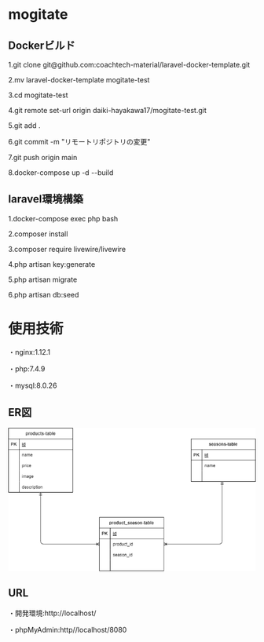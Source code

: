 <h1>mogitate</h1>
<div>
<h2>Dockerビルド</h2>
  <p>1.git clone git@github.com:coachtech-material/laravel-docker-template.git</p>
  <p>2.mv laravel-docker-template mogitate-test</p>
  <p>3.cd mogitate-test</p>
  <p>4.git remote set-url origin daiki-hayakawa17/mogitate-test.git</p>
  <p>5.git add .</p>
  <p>6.git commit -m "リモートリポジトリの変更"</p>
  <p>7.git push origin main</p>
  <p>8.docker-compose up -d --build</p>
</div>
<div>
  <h2>laravel環境構築</h2>
  <p>1.docker-compose exec php bash</p>
  <p>2.composer install</p>
  <p>3.composer require livewire/livewire</p>
  <p>4.php artisan key:generate</p>
  <p>5.php artisan migrate</p>
  <p>6.php artisan db:seed</p>
</div>
<h1>使用技術</h1>
<div>
  <p>・nginx:1.12.1</p>
  <p>・php:7.4.9</p>
  <p>・mysql:8.0.26</p>
</div>
<h2>ER図</h2>
<img src="/src/mogitate.drawio.png">
<h2>URL</h2>
<p>・開発環境:http://localhost/</p>
<p>・phpMyAdmin:http//localhost/8080</p>
